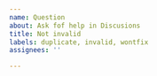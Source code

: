 ```yaml
---
name: Question
about: Ask fof help in Discusions
title: Not invalid
labels: duplicate, invalid, wontfix
assignees: ''

---
```




